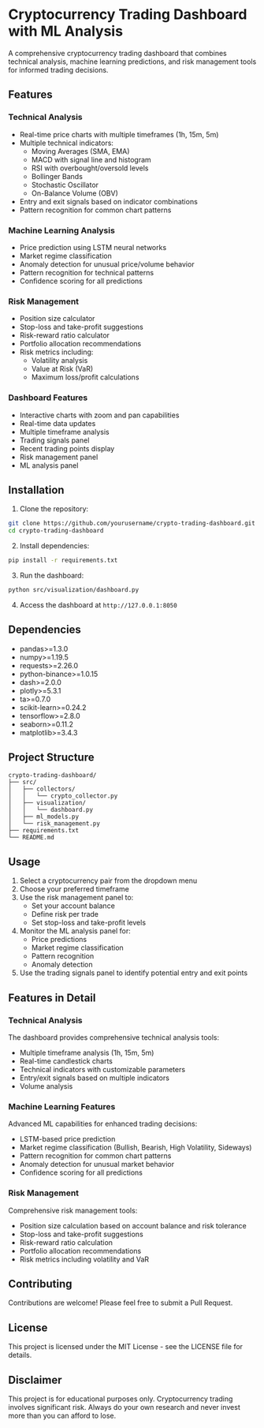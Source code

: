 # Cryptocurrency Trading Dashboard with ML Analysis

A comprehensive cryptocurrency trading dashboard that combines technical analysis, machine learning predictions, and risk management tools for informed trading decisions.

## Features

### Technical Analysis
- Real-time price charts with multiple timeframes (1h, 15m, 5m)
- Multiple technical indicators:
  - Moving Averages (SMA, EMA)
  - MACD with signal line and histogram
  - RSI with overbought/oversold levels
  - Bollinger Bands
  - Stochastic Oscillator
  - On-Balance Volume (OBV)
- Entry and exit signals based on indicator combinations
- Pattern recognition for common chart patterns

### Machine Learning Analysis
- Price prediction using LSTM neural networks
- Market regime classification
- Anomaly detection for unusual price/volume behavior
- Pattern recognition for technical patterns
- Confidence scoring for all predictions

### Risk Management
- Position size calculator
- Stop-loss and take-profit suggestions
- Risk-reward ratio calculator
- Portfolio allocation recommendations
- Risk metrics including:
  - Volatility analysis
  - Value at Risk (VaR)
  - Maximum loss/profit calculations

### Dashboard Features
- Interactive charts with zoom and pan capabilities
- Real-time data updates
- Multiple timeframe analysis
- Trading signals panel
- Recent trading points display
- Risk management panel
- ML analysis panel

## Installation

1. Clone the repository:
```bash
git clone https://github.com/yourusername/crypto-trading-dashboard.git
cd crypto-trading-dashboard
```

2. Install dependencies:
```bash
pip install -r requirements.txt
```

3. Run the dashboard:
```bash
python src/visualization/dashboard.py
```

4. Access the dashboard at `http://127.0.0.1:8050`

## Dependencies

- pandas>=1.3.0
- numpy>=1.19.5
- requests>=2.26.0
- python-binance>=1.0.15
- dash>=2.0.0
- plotly>=5.3.1
- ta>=0.7.0
- scikit-learn>=0.24.2
- tensorflow>=2.8.0
- seaborn>=0.11.2
- matplotlib>=3.4.3

## Project Structure

```
crypto-trading-dashboard/
├── src/
│   ├── collectors/
│   │   └── crypto_collector.py
│   ├── visualization/
│   │   └── dashboard.py
│   ├── ml_models.py
│   └── risk_management.py
├── requirements.txt
└── README.md
```

## Usage

1. Select a cryptocurrency pair from the dropdown menu
2. Choose your preferred timeframe
3. Use the risk management panel to:
   - Set your account balance
   - Define risk per trade
   - Set stop-loss and take-profit levels
4. Monitor the ML analysis panel for:
   - Price predictions
   - Market regime classification
   - Pattern recognition
   - Anomaly detection
5. Use the trading signals panel to identify potential entry and exit points

## Features in Detail

### Technical Analysis
The dashboard provides comprehensive technical analysis tools:
- Multiple timeframe analysis (1h, 15m, 5m)
- Real-time candlestick charts
- Technical indicators with customizable parameters
- Entry/exit signals based on multiple indicators
- Volume analysis

### Machine Learning Features
Advanced ML capabilities for enhanced trading decisions:
- LSTM-based price prediction
- Market regime classification (Bullish, Bearish, High Volatility, Sideways)
- Pattern recognition for common chart patterns
- Anomaly detection for unusual market behavior
- Confidence scoring for all predictions

### Risk Management
Comprehensive risk management tools:
- Position size calculation based on account balance and risk tolerance
- Stop-loss and take-profit suggestions
- Risk-reward ratio calculation
- Portfolio allocation recommendations
- Risk metrics including volatility and VaR

## Contributing

Contributions are welcome! Please feel free to submit a Pull Request.

## License

This project is licensed under the MIT License - see the LICENSE file for details.

## Disclaimer

This project is for educational purposes only. Cryptocurrency trading involves significant risk. Always do your own research and never invest more than you can afford to lose. 